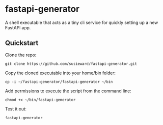 # fastapi-generator
A shell executable that acts as a tiny cli service for quickly setting up a new FastAPI app.

## Quickstart
Clone the repo:
```
git clone https://github.com/susieward/fastapi-generator.git
```
Copy the cloned executable into your home/bin folder:
```
cp -i ~/fastapi-generator/fastapi-generator ~/bin
```
Add permissions to execute the script from the command line:
```
chmod +x ~/bin/fastapi-generator
```
Test it out:
```
fastapi-generator
```

